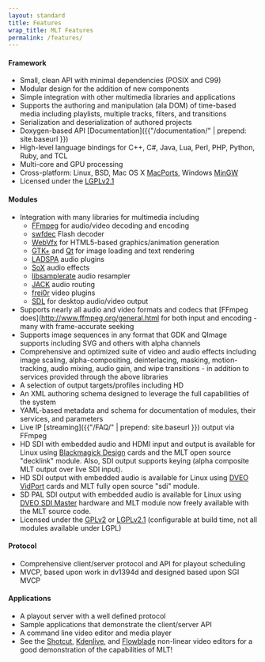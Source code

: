 ```yaml
---
layout: standard
title: Features
wrap_title: MLT Features
permalink: /features/
---
```


#### Framework

-   Small, clean API with minimal dependencies (POSIX and C99)
-   Modular design for the addition of new components
-   Simple integration with other multimedia libraries and applications
-   Supports the authoring and manipulation (ala DOM) of time-based
    media including playlists, multiple tracks, filters, and transitions
-   Serialization and deserialization of authored projects
-   Doxygen-based API [Documentation]({{"/documentation/" | prepend: site.baseurl }})
-   High-level language bindings for C++, C\#, Java, Lua, Perl, PHP,
    Python, Ruby, and TCL
-   Multi-core and GPU processing
-   Cross-platform: Linux, BSD, Mac OS X [MacPorts](http://www.macports.org/),
    Windows [MinGW](http://www.mingw.org/)
-   Licensed under the [LGPLv2.1](http://www.gnu.org/licenses/lgpl-2.1.html)

#### Modules

-   Integration with many libraries for multimedia including
    -   [FFmpeg](http://www.ffmpeg.org/) for audio/video
        decoding and encoding
    -   [swfdec](http://en.wikipedia.org/wiki/Swfdec) Flash
        decoder
    -   [WebVfx](https://github.com/mltframework/webvfx)
        for HTML5-based graphics/animation generation
    -   [GTK+](http://www.gtk.org/) and
        [Qt](http://www.qt-project.org/) for image loading and
        text rendering
    -   [LADSPA](http://www.ladspa.org/) audio plugins
    -   [SoX](http://sox.sourceforge.net/Docs/Features) audio
        effects
    -   [libsamplerate](http://www.mega-nerd.com/SRC/) audio
        resampler
    -   [JACK](http://jackaudio.org/) audio routing
    -   [frei0r](http://www.dyne.org/software/frei0r/) video
        plugins
    -   [SDL](http://www.libsdl.org/) for desktop audio/video
        output
-   Supports nearly all audio and video formats and codecs that
    [FFmpeg does](http://www.ffmpeg.org/general.html for both input and encoding - many with frame-accurate seeking
-   Supports image sequences in any format that GDK and QImage supports
    including SVG and others with alpha channels
-   Comprehensive and optimized suite of video and audio effects
    including image scaling, alpha-compositing, deinterlacing, masking,
    motion-tracking, audio mixing, audio gain, and wipe transitions - in
    addition to services provided through the above libraries
-   A selection of output targets/profiles including HD
-   An XML authoring schema designed to leverage the full capabilities
    of the system
-   YAML-based metadata and schema for documentation of modules, their
    services, and parameters
-   Live IP [streaming]({{"/FAQ/" | prepend: site.baseurl }}) output via FFmpeg
-   HD SDI with embedded audio and HDMI input and output is available
    for Linux using
    [Blackmagick Design](http://www.blackmagic-design.com/products/) cards and the MLT open source "decklink" module. Also,
    SDI output supports keying (alpha composite MLT output over live
    SDI input).
-   HD SDI output with embedded audio is available for Linux using
    [DVEO VidPort](http://www.dveo.com/broadcast/Single-Channel-HD-SDI-IO-Card.html) cards and MLT fully open source "sdi" module.
-   SD PAL SDI output with embedded audio is available for Linux using [DVEO SDI Master](http://www.dveo.com/broadcast/DVB-PCIe-transmit-receive-cards.shtml) hardware and MLT module now freely available with the
    MLT source code.
-   Licensed under the
    [GPLv2](http://www.gnu.org/licenses/gpl-2.0.html) or
    [LGPLv2.1](http://www.gnu.org/licenses/lgpl-2.1.html)
    (configurable at build time, not all modules available under LGPL)

#### Protocol

-   Comprehensive client/server protocol and API for playout scheduling
-   MVCP, based upon work in dv1394d and designed based upon SGI MVCP

#### Applications

-   A playout server with a well defined protocol
-   Sample applications that demonstrate the client/server API
-   A command line video editor and media player
-   See the [Shotcut](http://www.shotcutapp.com/),
    [Kdenlive](http://www.kdenlive.org/), and
    [Flowblade](http://code.google.com/p/flowblade/) non-linear
    video editors for a good demonstration of the capabilities of MLT!
